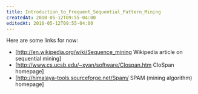 ```yaml
---
title: Introduction_to_Frequent_Sequential_Pattern_Mining
createdAt: 2010-05-12T09:55-04:00
editedAt: 2010-05-12T09:55-04:00
---
```


Here are some links for now:
* [http://en.wikipedia.org/wiki/Sequence_mining Wikipedia article on sequential mining]
* [http://www.cs.ucsb.edu/~xyan/software/Clospan.htm CloSpan homepage]
* [http://himalaya-tools.sourceforge.net/Spam/ SPAM (mining algorithm) homepage]


